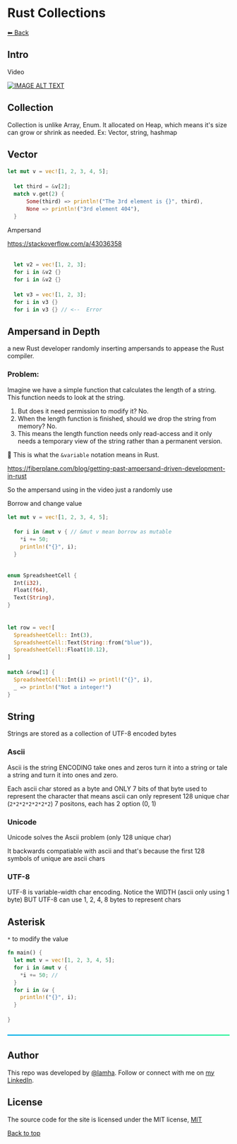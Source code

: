 # Rust Collections

[⬅ Back](../README.md)

## Intro 
Video

<div>
  <a href="https://www.youtube.com/watch?v=Zs-pS-egQSs"><img src="https://img.youtube.com/vi/Zs-pS-egQSs/0.jpg" alt="IMAGE ALT TEXT"></a>
</div>

## Collection 
Collection is unlike Array, Enum. It allocated on Heap, which means it's size can grow or shrink as needed.
Ex: Vector, string, hashmap 

## Vector 

```Rust
let mut v = vec![1, 2, 3, 4, 5];

  let third = &v[2]; 
  match v.get(2) {
      Some(third) => println!("The 3rd element is {}", third),
      None => println!("3rd element 404"),
  }
```

Ampersand 

https://stackoverflow.com/a/43036358

```Rust

  let v2 = vec![1, 2, 3];
  for i in &v2 {}
  for i in &v2 {}

  let v3 = vec![1, 2, 3];
  for i in v3 {}
  for i in v3 {} // <--  Error 


```
## Ampersand in Depth

a new Rust developer randomly inserting ampersands to appease the Rust compiler. 

### Problem:
Imagine we have a simple function that calculates the length of a string. This function needs to look at the string. 

1. But does it need permission to modify it? No. 
2. When the length function is finished, should we drop the string from memory? No. 
3. This means the length function needs only read-access and it only needs a temporary view of the string rather than a permanent version. 

🔑 This is what the `&variable` notation means in Rust. 

https://fiberplane.com/blog/getting-past-ampersand-driven-development-in-rust

So the ampersand using in the video just a randomly use 


Borrow and change value 

```Rust
let mut v = vec![1, 2, 3, 4, 5];

  for i in &mut v { // &mut v mean borrow as mutable
    *i += 50;
    println!("{}", i);
  }
```

```Rust

enum SpreadsheetCell {
  Int(i32),
  Float(f64),
  Text(String),
}


let row = vec![
  SpreadsheetCell:: Int(3),
  SpreadsheetCell::Text(String::from("blue")),
  SpreadsheetCell::Float(10.12),
]

match &row[1] {
  SpreadsheetCell::Int(i) => printl!("{}", i),
  _ => println!("Not a integer!")
}

```

## String 
Strings are stored as a collection of UTF-8 encoded bytes 

### Ascii
Ascii is the string ENCODING take ones and zeros turn it into a string or tale a string and turn it into ones and zero.

Each ascii char stored as a byte and ONLY 7 bits of that byte used to represent the character that means ascii can only represent 128 unique char (`2*2*2*2*2*2*2`) 7 positons, each has 2 option (0, 1)

### Unicode 
Unicode solves the Ascii problem (only 128 unique char)

It backwards compatiable with ascii and that's because the first 128 symbols of unique are ascii chars 

### UTF-8
UTF-8 is variable-width char encoding.
Notice the WIDTH (ascii only using 1 byte) BUT UTF-8 can use 1, 2, 4, 8 bytes to represent chars 

## Asterisk 
`*` to modify the value
```Rust
fn main() {
  let mut v = vec![1, 2, 3, 4, 5];
  for i in &mut v {
    *i += 50; //
  }
  for i in &v {
    println!("{}", i);
  }

}

```



<p><img type="separator" height=8px width="100%" src="https://github.com/HaLamUs/nft-drop/blob/main/assets/aqua.png"></p>

## Author

This repo was developed by [@lamha](https://github.com/HaLamUs). 
Follow or connect with me on [my LinkedIn](https://www.linkedin.com/in/lamhacs). 

## License
The source code for the site is licensed under the MIT license, [MIT](https://opensource.org/license/mit/)

 <a href="#top">Back to top</a>

